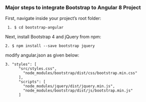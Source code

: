 ### Major steps to integrate Bootstrap to Angular 8 Project
First, navigate inside your project’s root folder:
```
 1. $ cd bootstrap-angular
```


Next, install Bootstrap 4 and jQuery from npm:
```
2. $ npm install --save bootstrap jquery
```
modify angular.json as given below:
```
3. "styles": [
      "src/styles.css", 
        "node_modules/bootstrap/dist/css/bootstrap.min.css"
      ],
      "scripts": [
        "node_modules/jquery/dist/jquery.min.js",
        "node_modules/bootstrap/dist/js/bootstrap.min.js"
      ]
```
